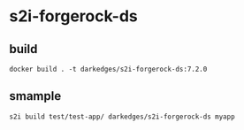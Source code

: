 # s2i-forgerock-ds

## build

```console
docker build . -t darkedges/s2i-forgerock-ds:7.2.0
```

## smample

```console
s2i build test/test-app/ darkedges/s2i-forgerock-ds myapp
```
